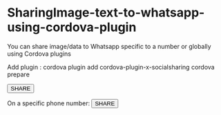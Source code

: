 # SharingImage-text-to-whatsapp-using-cordova-plugin
You can share image/data to Whatsapp specific to a number or globally using Cordova plugins

Add plugin  :
  cordova plugin add cordova-plugin-x-socialsharing
  cordova prepare

 <button onclick="window.plugins.socialsharing.shareViaWhatsApp('Message via WhatsApp', null /* img */, null /* url */, 
 function() {
  console.log('share ok')
  }, 
 function(errormsg){
 alert(errormsg)})">SHARE</button>
 
  
On a specific phone number:
  <button onclick="window.plugins.socialsharing.shareViaWhatsAppToPhone(phone number, 'Message via WhatsApp', null /* img */, null /* url */, function() {
  console.log('share ok')
  })">SHARE</button>
